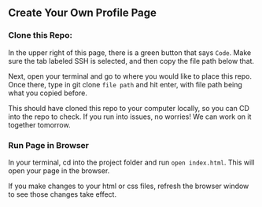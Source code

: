 ## Create Your Own Profile Page

### Clone this Repo:
In the upper right of this page, there is a green button that says `Code`. Make sure the tab labeled SSH is selected, and then copy the file path below that.

Next, open your terminal and go to where you would like to place this repo. Once there, type in git clone `file path` and hit enter, with file path being what you copied before.

This should have cloned this repo to your computer locally, so you can CD into the repo to check. If you run into issues, no worries! We can work on it together tomorrow.

### Run Page in Browser
In your terminal, cd into the project folder and run `open index.html`. This will open your page in the browser.

If you make changes to your html or css files, refresh the browser window to see those changes take effect.